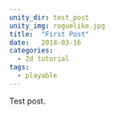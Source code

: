 ```yaml
---
unity_dir: test_post
unity_img: roguelike.jpg
title:  "First Post"
date:   2018-03-16
categories:
  - 2d tutorial
tags:
  - playable
---
```


Test post.
